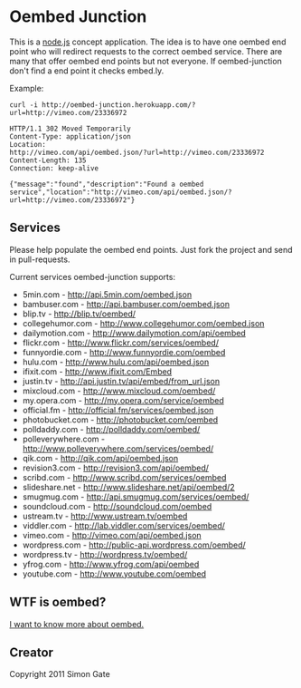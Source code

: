 # Oembed Junction

This is a [node.js](http://nodejs.org) concept application. The idea is to have one oembed
end point who will redirect requests to the correct oembed service. There are many that
offer oembed end points but not everyone. If oembed-junction don't find a end point it checks
embed.ly.

Example:

```shell
curl -i http://oembed-junction.herokuapp.com/?url=http://vimeo.com/23336972

HTTP/1.1 302 Moved Temporarily
Content-Type: application/json
Location:
http://vimeo.com/api/oembed.json/?url=http://vimeo.com/23336972
Content-Length: 135
Connection: keep-alive

{"message":"found","description":"Found a oembed service","location":"http://vimeo.com/api/oembed.json/?url=http://vimeo.com/23336972"}
```

## Services

Please help populate the oembed end points. Just fork the project and send in pull-requests.

Current services oembed-junction supports:

* 5min.com - http://api.5min.com/oembed.json
* bambuser.com - http://api.bambuser.com/oembed.json
* blip.tv - http://blip.tv/oembed/
* collegehumor.com - http://www.collegehumor.com/oembed.json
* dailymotion.com - http://www.dailymotion.com/api/oembed
* flickr.com - http://www.flickr.com/services/oembed/
* funnyordie.com - http://www.funnyordie.com/oembed
* hulu.com - http://www.hulu.com/api/oembed.json
* ifixit.com - http://www.ifixit.com/Embed
* justin.tv - http://api.justin.tv/api/embed/from_url.json
* mixcloud.com - http://www.mixcloud.com/oembed/
* my.opera.com - http://my.opera.com/service/oembed
* official.fm - http://official.fm/services/oembed.json
* photobucket.com - http://photobucket.com/oembed
* polldaddy.com - http://polldaddy.com/oembed/
* polleverywhere.com - http://www.polleverywhere.com/services/oembed/
* qik.com - http://qik.com/api/oembed.json
* revision3.com - http://revision3.com/api/oembed/
* scribd.com - http://www.scribd.com/services/oembed
* slideshare.net - http://www.slideshare.net/api/oembed/2
* smugmug.com - http://api.smugmug.com/services/oembed/
* soundcloud.com - http://soundcloud.com/oembed
* ustream.tv - http://www.ustream.tv/oembed
* viddler.com - http://lab.viddler.com/services/oembed/
* vimeo.com - http://vimeo.com/api/oembed.json
* wordpress.com - http://public-api.wordpress.com/oembed/
* wordpress.tv - http://wordpress.tv/oembed/
* yfrog.com - http://www.yfrog.com/api/oembed
* youtube.com - http://www.youtube.com/oembed


## WTF is oembed?

[I want to know more about oembed.](http://oembed.com)

## Creator

Copyright 2011 Simon Gate
